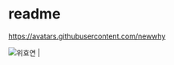 


# readme

https://avatars.githubusercontent.com/newwhy


![위효연](https://avatars.githubusercontent.com/newwhy) |
